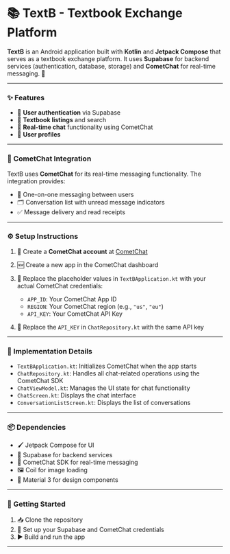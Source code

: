 
# 📚 TextB - Textbook Exchange Platform

**TextB** is an Android application built with **Kotlin** and **Jetpack Compose** that serves as a textbook exchange platform. It uses **Supabase** for backend services (authentication, database, storage) and **CometChat** for real-time messaging. 🚀

---

### ✨ Features

* 🔐 **User authentication** via Supabase
* 📖 **Textbook listings** and search
* 💬 **Real-time chat** functionality using CometChat
* 👤 **User profiles**

---

### 💬 CometChat Integration

TextB uses **CometChat** for its real-time messaging functionality. The integration provides:

* 👥 One-on-one messaging between users
* 🗂️ Conversation list with unread message indicators
* ✅ Message delivery and read receipts

---

### ⚙️ Setup Instructions

1. 📝 Create a **CometChat account** at [CometChat](https://www.cometchat.com)
2. 🆕 Create a new app in the CometChat dashboard
3. 🔧 Replace the placeholder values in `TextBApplication.kt` with your actual CometChat credentials:

   * `APP_ID`: Your CometChat App ID
   * `REGION`: Your CometChat region (e.g., `"us"`, `"eu"`)
   * `API_KEY`: Your CometChat API Key
4. 🔑 Replace the `API_KEY` in `ChatRepository.kt` with the same API key

---

### 🧩 Implementation Details

* `TextBApplication.kt`: Initializes CometChat when the app starts
* `ChatRepository.kt`: Handles all chat-related operations using the CometChat SDK
* `ChatViewModel.kt`: Manages the UI state for chat functionality
* `ChatScreen.kt`: Displays the chat interface
* `ConversationListScreen.kt`: Displays the list of conversations

---

### 📦 Dependencies

* 🖌️ Jetpack Compose for UI
* 🔗 Supabase for backend services
* 💬 CometChat SDK for real-time messaging
* 🖼️ Coil for image loading
* 🎨 Material 3 for design components

---

### 🚀 Getting Started

1. 📥 Clone the repository
2. 🔧 Set up your Supabase and CometChat credentials
3. ▶️ Build and run the app

---
